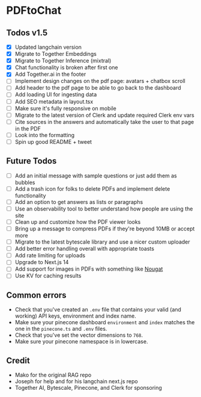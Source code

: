 # PDFtoChat

## Todos v1.5

- [x] Updated langchain version
- [x] Migrate to Together Embeddings
- [x] Migrate to Together Inference (mixtral)
- [x] Chat functionality is broken after first one
- [x] Add Together.ai in the footer
- [ ] Implement design changes on the pdf page: avatars + chatbox scroll
- [ ] Add header to the pdf page to be able to go back to the dashboard
- [ ] Add loading UI for ingesting data
- [ ] Add SEO metadata in layout.tsx
- [ ] Make sure it's fully responsive on mobile
- [ ] Migrate to the latest version of Clerk and update required Clerk env vars
- [ ] Cite sources in the answers and automatically take the user to that page in the PDF
- [ ] Look into the formatting
- [ ] Spin up good README + tweet

## Future Todos

- [ ] Add an initial message with sample questions or just add them as bubbles
- [ ] Add a trash icon for folks to delete PDFs and implement delete functionality
- [ ] Add an option to get answers as lists or paragraphs
- [ ] Use an observability tool to better understand how people are using the site
- [ ] Clean up and customize how the PDF viewer looks
- [ ] Bring up a message to compress PDFs if they're beyond 10MB or accept more
- [ ] Migrate to the latest bytescale library and use a nicer custom uploader
- [ ] Add better error handling overall with appropriate toasts
- [ ] Add rate limiting for uploads
- [ ] Upgrade to Next.js 14
- [ ] Add support for images in PDFs with something like [Nougat](https://replicate.com/meta/nougat)
- [ ] Use KV for caching results

## Common errors

- Check that you've created an `.env` file that contains your valid (and working) API keys, environment and index name.
- Make sure your pinecone dashboard `environment` and `index` matches the one in the `pinecone.ts` and `.env` files.
- Check that you've set the vector dimensions to `768`.
- Make sure your pinecone namespace is in lowercase.

## Credit

- Mako for the original RAG repo
- Joseph for help and for his langchain next.js repo
- Together AI, Bytescale, Pinecone, and Clerk for sponsoring
